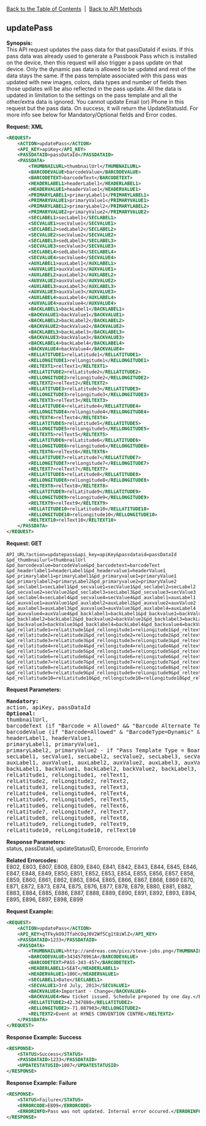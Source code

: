 [Back to the Table of Contents](/1.3/README.md)&nbsp;&nbsp;|&nbsp;&nbsp;[Back to API Methods](API_METHODS.md)
## updatePass
__Synopsis:__  
This API request updates the pass data for that passDataId if exists. If this pass data was already used to generate a Passbook Pass which is installed on the device, then this request will also trigger a pass update on that device. Only the dynamic pas data is allowed to be updated and rest of the data stays the same. If the pass template associated with this pass was updated with new images, colors, data types and number of fields then those updates will be also reflected in the pass update. All the data is updated in limitation to the settings on the pass template and all the other/extra data is ignored. You cannot update Email (or) Phone in this request but the pass data. On success, it will return the UpdateStatusId. For more info see below for Mandatory/Optional fields and Error codes.

__Request: XML__
```xml
<REQUEST>
    <ACTION>updatePass</ACTION>
    <API_KEY>apiKey</API_KEY>
    <PASSDATAID>passDataId</PASSDATAID>
    <PASSDATA>
        <THUMBNAILURL>thumbnailUrl</THUMBNAILURL>
        <BARCODEVALUE>barcodeValue</BARCODEVALUE>
        <BARCODETEXT>barcodeText</BARCODETEXT>
        <HEADERLABEL1>headerLabel1</HEADERLABEL1>
        <HEADERVALUE1>headerValue1</HEADERVALUE1>
        <PRIMARYLABEL1>primaryLabel1</PRIMARYLABEL1>
        <PRIMARYVALUE1>primaryValue1</PRIMARYVALUE1> 
        <PRIMARYLABEL2>primaryLabel2</PRIMARYLABEL2>
        <PRIMARYVALUE2>primaryValue2</PRIMARYVALUE2> 
        <SECLABEL1>secLabel1</SECLABEL1>
        <SECVALUE1>secValue1</SECVALUE1>
        <SECLABEL2>sedLabel2</SECLABEL2>
        <SECVALUE2>secValue2</SECVALUE2>
        <SECLABEL3>sedLabel3</SECLABEL3>
        <SECVALUE3>secValue3</SECVALUE3>
        <SECLABEL4>sedLabel4</SECLABEL4>
        <SECVALUE4>secValue4</SECVALUE4>
        <AUXLABEL1>auxLabel1</AUXLABEL1>
        <AUXVALUE1>auxValue1</AUXVALUE1>
        <AUXLABEL2>auxLabel2</AUXLABEL2>
        <AUXVALUE2>auxValue2</AUXVALUE2>
        <AUXLABEL3>auxLabel3</AUXLABEL3>
        <AUXVALUE3>auxValue3</AUXVALUE3>
        <AUXLABEL4>auxLabel4</AUXLABEL4>
        <AUXVALUE4>auxValue4</AUXVALUE4>
        <BACKLABEL1>backLabel1</BACKLABEL1>
        <BACKVALUE1>backValue1</BACKVALUE1>
        <BACKLABEL2>backLabel2</BACKLABEL2>
        <BACKVALUE2>backValue2</BACKVALUE2>
        <BACKLABEL3>backLabel3</BACKLABEL3>
        <BACKVALUE3>backValue3</BACKVALUE3>
        <BACKLABEL4>backLabel4</BACKLABEL4>
        <BACKVALUE4>backValue4</BACKVALUE4>
        <RELLATITUDE1>relLatitude1</RELLATITUDE1>
        <RELLONGITUDE1>relLongitude1</RELLONGITUDE1>
        <RELTEXT1>relText1</RELTEXT1>
        <RELLATITUDE2>relLatitude2</RELLATITUDE2>
        <RELLONGITUDE2>relLongitude2</RELLONGITUDE2>
        <RELTEXT2>relText2</RELTEXT2>
        <RELLATITUDE3>relLatitude3</RELLATITUDE3>
        <RELLONGITUDE3>relLongitude3</RELLONGITUDE3>
        <RELTEXT3>relText3</RELTEXT3>
        <RELLATITUDE4>relLatitude4</RELLATITUDE4>
        <RELLONGITUDE4>relLongitude4</RELLONGITUDE4>
        <RELTEXT4>relText4</RELTEXT4>
        <RELLATITUDE5>relLatitude5</RELLATITUDE5>
        <RELLONGITUDE5>relLongitude5</RELLONGITUDE5>
        <RELTEXT5>relText5</RELTEXT5>
        <RELLATITUDE6>relLatitude6</RELLATITUDE6>
        <RELLONGITUDE6>relLongitude6</RELLONGITUDE6>
        <RELTEXT6>relText6</RELTEXT6>
        <RELLATITUDE7>relLatitude7</RELLATITUDE7>
        <RELLONGITUDE7>relLongitude7</RELLONGITUDE7>
        <RELTEXT7>relText7</RELTEXT7>
        <RELLATITUDE8>relLatitude8</RELLATITUDE8>
        <RELLONGITUDE8>relLongitude8</RELLONGITUDE8>
        <RELTEXT8>relText8</RELTEXT8>
        <RELLATITUDE9>relLatitude9</RELLATITUDE9>
        <RELLONGITUDE9>relLongitude9</RELLONGITUDE9>
        <RELTEXT9>relText9</RELTEXT9>
        <RELLATITUDE10>relLatitude10</RELLATITUDE10>
        <RELLONGITUDE10>relLongitude10</RELLONGITUDE10>
        <RELTEXT10>relText10</RELTEXT10>
    </PASSDATA>    
</REQUEST>
```

__Request: GET__

    API_URL?action=updatepass&api_key=apiKey&passdataid=passDataId
    &pd_thumbnailurl=thumbnailUrl
    &pd_barcodevalue=barcodeValue&pd_barcodetext=barcodeText
    &pd_headerlabel1=headerLabel1&pd_headervalue1=headerValue1
    &pd_primarylabel1=primaryLabel1&pd_primaryvalue1=primaryValue1
    &pd_primarylabel2=primaryLabel2&pd_primaryvalue2=primaryValue2
    &pd_seclabel1=secLabel1&pd_secvalue1=secValue1&pd_seclabel2=secLabel2
    &pd_secvalue2=secValue2&pd_seclabel3=secLabel3&pd_secvalue3=secValue3
    &pd_seclabel4=secLabel4&pd_secvalue4=secValue4&pd_auxlabel1=auxLabel1
    &pd_auxvalue1=auxValue1&pd_auxlabel2=auxLabel2&pd_auxvalue2=auxValue2
    &pd_auxlabel3=auxLabel3&pd_auxvalue3=auxValue3&pd_auxlabel4=auxLabel4
    &pd_auxvalue4=auxValue4&pd_backlabel1=backLabel1&pd_backvalue1=backValue1
    &pd_backlabel2=backLabel2&pd_backvalue2=backValue2&pd_backlabel3=backLabel3
    &pd_backvalue3=backValue3&pd_backlabel4=backLabel4&pd_backvalue4=backValue4
    &pd_rellatitude1=relLatitude1&pd_rellongitude1=relLongitude1&pd_reltext1=relText1
    &pd_rellatitude2=relLatitude2&pd_rellongitude2=relLongitude2&pd_reltext2=relText2
    &pd_rellatitude3=relLatitude3&pd_rellongitude3=relLongitude3&pd_reltext3=relText3
    &pd_rellatitude4=relLatitude4&pd_rellongitude4=relLongitude4&pd_reltext4=relText4
    &pd_rellatitude5=relLatitude5&pd_rellongitude5=relLongitude5&pd_reltext5=relText5
    &pd_rellatitude6=relLatitude6&pd_rellongitude6=relLongitude6&pd_reltext6=relText6
    &pd_rellatitude7=relLatitude7&pd_rellongitude7=relLongitude7&pd_reltext7=relText7
    &pd_rellatitude8=relLatitude8&pd_rellongitude8=relLongitude8&pd_reltext8=relText8
    &pd_rellatitude9=relLatitude9&pd_rellongitude9=relLongitude9&pd_reltext9=relText9
    &pd_rellatitude10=relLatitude10&pd_rellongitude10=relLongitude10&pd_reltext10=relText10

__Request Parameters:__  
<pre>
<strong>Mandatory:</strong> 
action, apiKey, passDataId
<strong>Optional: </strong>
thumbnailUrl,
barcodeText (if "Barcode = Allowed" &amp;&amp; "Barcode Alternate Text = Dynamic Text" for Pass Template otherwise IGNORED), 
barcodeValue (if "Barcode=Allowed" &amp; "BarcodeType=Dynamic" &amp; "BarcodeValueSource=Dynamic Value" for Pass Template otherwise IGNORED),
headerLabel1, headerValue1, 
primaryLabel1, primaryValue1, 
primaryLabel2, primaryValue2 - if "Pass Template Type = Boarding Pass" otherwise IGNORED, 
secLabel1, secValue1, secLabel2, secValue2, secLabel3, secValue3, secLabel4, secValue4, 
auxLabel1, auxValue1, auxLabel2, auxValue2, auxLabel3, auxValue3, auxLabel4, auxValue4, 
backLabel1, backValue1, backLabel2, backValue2, backLabel3, backValue3, backLabel4, backValue4,
relLatitude1, relLongitude1, relText1,
relLatitude2, relLongitude2, relText2,
relLatitude3, relLongitude3, relText3,
relLatitude4, relLongitude4, relText4,
relLatitude5, relLongitude5, relText5,
relLatitude6, relLongitude6, relText6,
relLatitude7, relLongitude7, relText7,
relLatitude8, relLongitude8, relText8,
relLatitude9, relLongitude9, relText9,
relLatitude10, relLongitude10, relText10
</pre>

__Response Parameters:__  
status, passDataId, updateStatusID, Errorcode, Errorinfo

__Related Errorcodes:__  
E802, E803, E807, E808, E809, E840, E841, E842, E843, E844, E845, E846, E847, E848, E849, E850, E851, E852, E853, E854, E855, E856, E857, E858, E859, E860, E861, E862, E863, E864, E865, E866, E867, E868, E869
E870, E871, E872, E873, E874, E875, E876, E877, E878, E879, E880, E881, E882, E883, E884, E885, E886, E887, E888, E889, E890, E891, E892, E893, E894, E895, E896, E897, E898, E899

__Request Example:__
```xml
<REQUEST>
    <ACTION>updatePass</ACTION>
    <API_KEY>qTFkykO9JTfahCOqJ0V2Wf5Cg1t8iWlZ</API_KEY>
    <PASSDATAID>1233</PASSDATAID>
    <PASSDATA>
        <THUMBNAILURL>http://andreas.com/pixs/steve-jobs.png</THUMBNAILURL>
        <BARCODEVALUE>3434578961A</BARCODEVALUE>
        <BARCODETEXT>PASS-343-457</BARCODETEXT>
        <HEADERLABEL1>SEAT</HEADERLABEL1>
        <HEADERVALUE1>100C</HEADERVALUE1>
        <SECLABEL1>Date</SECLABEL1>
        <SECVALUE1>3rd July, 2013</SECVALUE1>
        <BACKVALUE4>Important - Change</BACKVALUE4>
        <BACKVALUE4>New ticket issued. Schedule preponed by one day.</BACKVALUE4>
        <RELLATITUDE2>42.347888</RELLATITUDE2>
        <RELLONGITUDE2>-71.087903</RELLONGITUDE2>
        <RELTEXT2>Event at HYNES CONVENTION CENTRE</RELTEXT2>
    </PASSDATA>    
</REQUEST>
```

__Response Example: Success__
```xml
<RESPONSE>
    <STATUS>Success</STATUS>
    <PASSDATAID>1233</PASSDATAID>
    <UPDATESTATUSID>1007</UPDATESTATUSID>
</RESPONSE>
```

__Response Example: Failure__
```xml
<RESPONSE>
    <STATUS>Failure</STATUS>
    <ERRORCODE>E809</ERRORCODE>
    <ERRORINFO>Pass was not updated. Internal error occured.</ERRORINFO>
</RESPONSE>
```
